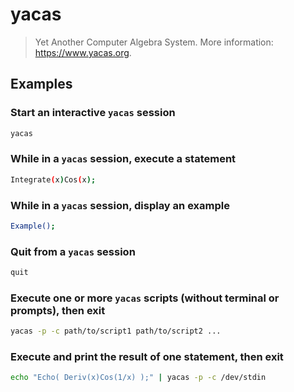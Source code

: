 # yacas

> Yet Another Computer Algebra System. More information: <https://www.yacas.org>.

## Examples

### Start an interactive `yacas` session

```bash
yacas
```

### While in a `yacas` session, execute a statement

```bash
Integrate(x)Cos(x);
```

### While in a `yacas` session, display an example

```bash
Example();
```

### Quit from a `yacas` session

```bash
quit
```

### Execute one or more `yacas` scripts (without terminal or prompts), then exit

```bash
yacas -p -c path/to/script1 path/to/script2 ...
```

### Execute and print the result of one statement, then exit

```bash
echo "Echo( Deriv(x)Cos(1/x) );" | yacas -p -c /dev/stdin
```
